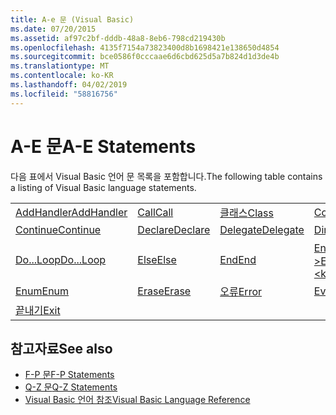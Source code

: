 ```yaml
---
title: A-e 문 (Visual Basic)
ms.date: 07/20/2015
ms.assetid: af97c2bf-dddb-48a8-8eb6-798cd219430b
ms.openlocfilehash: 4135f7154a73823400d8b1698421e138650d4854
ms.sourcegitcommit: bce0586f0cccaae6d6cbd625d5a7b824d1d3de4b
ms.translationtype: MT
ms.contentlocale: ko-KR
ms.lasthandoff: 04/02/2019
ms.locfileid: "58816756"
---
```

# <a name="a-e-statements"></a><span data-ttu-id="c0f69-102">A-E 문</span><span class="sxs-lookup"><span data-stu-id="c0f69-102">A-E Statements</span></span>
<span data-ttu-id="c0f69-103">다음 표에서 Visual Basic 언어 문 목록을 포함합니다.</span><span class="sxs-lookup"><span data-stu-id="c0f69-103">The following table contains a listing of Visual Basic language statements.</span></span>  
  
|||||  
|---|---|---|---|  
|[<span data-ttu-id="c0f69-104">AddHandler</span><span class="sxs-lookup"><span data-stu-id="c0f69-104">AddHandler</span></span>](../../../visual-basic/language-reference/statements/addhandler-statement.md)|[<span data-ttu-id="c0f69-105">Call</span><span class="sxs-lookup"><span data-stu-id="c0f69-105">Call</span></span>](../../../visual-basic/language-reference/statements/call-statement.md)|[<span data-ttu-id="c0f69-106">클래스</span><span class="sxs-lookup"><span data-stu-id="c0f69-106">Class</span></span>](../../../visual-basic/language-reference/statements/class-statement.md)|[<span data-ttu-id="c0f69-107">Const</span><span class="sxs-lookup"><span data-stu-id="c0f69-107">Const</span></span>](../../../visual-basic/language-reference/statements/const-statement.md)|  
|[<span data-ttu-id="c0f69-108">Continue</span><span class="sxs-lookup"><span data-stu-id="c0f69-108">Continue</span></span>](../../../visual-basic/language-reference/statements/continue-statement.md)|[<span data-ttu-id="c0f69-109">Declare</span><span class="sxs-lookup"><span data-stu-id="c0f69-109">Declare</span></span>](../../../visual-basic/language-reference/statements/declare-statement.md)|[<span data-ttu-id="c0f69-110">Delegate</span><span class="sxs-lookup"><span data-stu-id="c0f69-110">Delegate</span></span>](../../../visual-basic/language-reference/statements/delegate-statement.md)|[<span data-ttu-id="c0f69-111">Dim</span><span class="sxs-lookup"><span data-stu-id="c0f69-111">Dim</span></span>](../../../visual-basic/language-reference/statements/dim-statement.md)|  
|[<span data-ttu-id="c0f69-112">Do...Loop</span><span class="sxs-lookup"><span data-stu-id="c0f69-112">Do...Loop</span></span>](../../../visual-basic/language-reference/statements/do-loop-statement.md)|[<span data-ttu-id="c0f69-113">Else</span><span class="sxs-lookup"><span data-stu-id="c0f69-113">Else</span></span>](../../../visual-basic/language-reference/statements/else-statement.md)|[<span data-ttu-id="c0f69-114">End</span><span class="sxs-lookup"><span data-stu-id="c0f69-114">End</span></span>](../../../visual-basic/language-reference/statements/end-statement.md)|[<span data-ttu-id="c0f69-115">End \<키워드></span><span class="sxs-lookup"><span data-stu-id="c0f69-115">End \<keyword></span></span>](../../../visual-basic/language-reference/statements/end-keyword-statement.md)|  
|[<span data-ttu-id="c0f69-116">Enum</span><span class="sxs-lookup"><span data-stu-id="c0f69-116">Enum</span></span>](../../../visual-basic/language-reference/statements/enum-statement.md)|[<span data-ttu-id="c0f69-117">Erase</span><span class="sxs-lookup"><span data-stu-id="c0f69-117">Erase</span></span>](../../../visual-basic/language-reference/statements/erase-statement.md)|[<span data-ttu-id="c0f69-118">오류</span><span class="sxs-lookup"><span data-stu-id="c0f69-118">Error</span></span>](../../../visual-basic/language-reference/statements/error-statement.md)|[<span data-ttu-id="c0f69-119">Event</span><span class="sxs-lookup"><span data-stu-id="c0f69-119">Event</span></span>](../../../visual-basic/language-reference/statements/event-statement.md)|  
|[<span data-ttu-id="c0f69-120">끝내기</span><span class="sxs-lookup"><span data-stu-id="c0f69-120">Exit</span></span>](../../../visual-basic/language-reference/statements/exit-statement.md)||||  
  
## <a name="see-also"></a><span data-ttu-id="c0f69-121">참고자료</span><span class="sxs-lookup"><span data-stu-id="c0f69-121">See also</span></span>

- [<span data-ttu-id="c0f69-122">F-P 문</span><span class="sxs-lookup"><span data-stu-id="c0f69-122">F-P Statements</span></span>](../../../visual-basic/language-reference/statements/f-p-statements.md)
- [<span data-ttu-id="c0f69-123">Q-Z 문</span><span class="sxs-lookup"><span data-stu-id="c0f69-123">Q-Z Statements</span></span>](../../../visual-basic/language-reference/statements/q-z-statements.md)
- [<span data-ttu-id="c0f69-124">Visual Basic 언어 참조</span><span class="sxs-lookup"><span data-stu-id="c0f69-124">Visual Basic Language Reference</span></span>](../../../visual-basic/language-reference/index.md)
